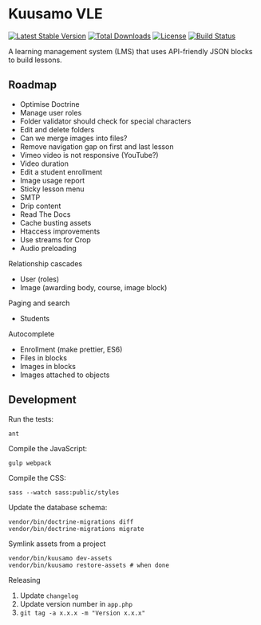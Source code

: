 Kuusamo VLE
===========

[![Latest Stable Version](https://poser.pugx.org/kuusamo/core/v)](//packagist.org/packages/kuusamo/core)
[![Total Downloads](https://poser.pugx.org/kuusamo/core/downloads)](//packagist.org/packages/kuusamo/core)
[![License](https://poser.pugx.org/kuusamo/core/license)](//packagist.org/packages/kuusamo/core)
[![Build Status](https://app.travis-ci.com/kuusamo/core.svg?branch=master&status=passed)](https://app.travis-ci.com/github/kuusamo/core)

A learning management system (LMS) that uses API-friendly JSON blocks to build lessons.


Roadmap
-------

* Optimise Doctrine
* Manage user roles
* Folder validator should check for special characters
* Edit and delete folders
* Can we merge images into files?
* Remove navigation gap on first and last lesson
* Vimeo video is not responsive (YouTube?)
* Video duration
* Edit a student enrollment
* Image usage report
* Sticky lesson menu
* SMTP
* Drip content
* Read The Docs
* Cache busting assets
* Htaccess improvements
* Use streams for Crop
* Audio preloading

Relationship cascades

* User (roles)
* Image (awarding body, course, image block)

Paging and search

* Students

Autocomplete

* Enrollment (make prettier, ES6)
* Files in blocks
* Images in blocks
* Images attached to objects


Development
-----------

Run the tests:

    ant

Compile the JavaScript:

    gulp webpack

Compile the CSS:

    sass --watch sass:public/styles

Update the database schema:

    vendor/bin/doctrine-migrations diff
    vendor/bin/doctrine-migrations migrate

Symlink assets from a project

    vendor/bin/kuusamo dev-assets
    vendor/bin/kuusamo restore-assets # when done

Releasing

1. Update `changelog`
2. Update version number in `app.php`
3. `git tag -a x.x.x -m "Version x.x.x"`
